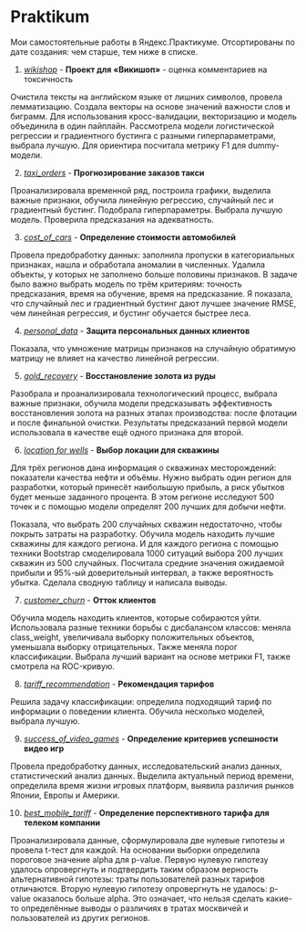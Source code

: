 # Praktikum
Мои самостоятельные работы в Яндекс.Практикуме. Отсортированы по дате создания: чем старше, тем ниже в списке.

1. [*wikishop*](https://github.com/IrinaMartina/Praktikum/tree/main/wikishop) - **Проект для «Викишоп»** - оценка комментариев на токсичность

Очистила тексты на английском языке от лишних символов, провела лемматизацию. Создала векторы на основе значений важности слов и биграмм. Для использования кросс-валидации, векторизацию и модель объединила в один пайплайн. Рассмотрела модели логистической регрессии и градиентного бустинга с разными гиперпараметрами, выбрала лучшую. Для ориентира посчитала метрику F1 для dummy-модели.

2. [*taxi_orders*](https://github.com/IrinaMartina/Praktikum/tree/main/taxi_orders) - **Прогнозирование заказов такси**

Проанализировала временной ряд, построила графики, выделила важные признаки, обучила линейную регрессию, случайный лес и градиентный бустинг. Подобрала гиперпараметры. Выбрала лучшую модель. Проверила предсказания на адекватность.

3. [*cost_of_cars*](https://github.com/IrinaMartina/Praktikum/tree/main/cost_of_cars) - **Определение стоимости автомобилей**

Провела предобработку данных: заполнила пропуски в категориальных признаках, нашла и обработала аномалии в численных. Удалила объекты, у которых не заполнено больше половины признаков. В задаче было важно выбрать модель по трём критериям: точность предсказания, время на обучение, время на предсказание. Я показала, что случайный лес и градиентный бустинг дают лучшее значение RMSE, чем линейная регрессия, и бустинг обучается быстрее леса.

4. [*personal_data*](https://github.com/IrinaMartina/Praktikum/tree/main/personal_data) - **Защита персональных данных клиентов**

Показала, что умножение матрицы признаков на случайную обратимую матрицу не влияет на качество линейной регрессии.

5. [*gold_recovery*](https://github.com/IrinaMartina/Praktikum/tree/main/gold_recovery) - **Восстановление золота из руды**

Разобрала и проанализировала технологический процесс, выбрала важные признаки, обучила модели предсказывать эффективность восстановления золота на разных этапах производства: после флотации и после финальной очистки. Результаты предсказаний первой модели использовала в качестве ещё одного признака для второй.

6. [*location for wells*](https://github.com/IrinaMartina/Praktikum/tree/main/location%20for%20wells) - **Выбор локации для скважины**

Для трёх регионов дана информация о скважинах месторождений: показатели качества нефти и объёмы. Нужно выбрать один регион для разработки, который принесёт наибольшую прибыль, а риск убытков будет меньше заданного процента. В этом регионе исследуют 500 точек и с помощью модели определят 200 лучших для добычи нефти.

Показала, что выбрать 200 случайных скважин недостаточно, чтобы покрыть затраты на разработку. Обучила модель находить лучшие скважины для каждого региона. И для каждого региона с помощью техники Bootstrap смоделировала 1000 ситуаций выбора 200 лучших скважин из 500 случайных. Посчитала средние значения ожидаемой прибыли и 95%-ый доверительный интервал, а также вероятность убытка. Сделала сводную таблицу и написала выводы.

7. [*customer_churn*](https://github.com/IrinaMartina/Praktikum/tree/main/customer_churn) - **Отток клиентов**

Обучила модель находить клиентов, которые собираются уйти. Использовала разные техники борьбы с дисбалансом классов: меняла class_weight, увеличивала выборку положительных объектов, уменьшала выборку отрицательных. Также меняла порог классификации. Выбрала лучший вариант на основе метрики F1, также смотрела на ROC-кривую.

8. [*tariff_recommendation*](https://github.com/IrinaMartina/Praktikum/tree/main/tariff_recommendation) - **Рекомендация тарифов**

Решила задачу классификации: определила подходящий тариф по информации о поведении клиента. Обучила несколько моделей, выбрала лучшую.

9. [*success_of_video_games*](https://github.com/IrinaMartina/Praktikum/tree/main/success_of_video_games) - **Определение критериев успешности видео игр** 

Провела предобработку данных, исследовательский анализ данных, статистический анализ данных. Выделила актуальный период времени, определила время жизни игровых платформ, выявила различия рынков Японии, Европы и Америки.

10. [*best_mobile_tariff*](https://github.com/IrinaMartina/Praktikum/tree/main/best_mobile_tariff) - **Определение перспективного тарифа для телеком компании**

Проанализировала данные, сформулировала две нулевые гипотезы и провела t-тест для каждой. На основании выборки определила пороговое значение alpha для p-value. Первую нулевую гипотезу удалось опровергнуть и подтвердить таким образом верность альтернативной гипотезы: траты пользователей разных тарифов отличаются. Вторую нулевую гипотезу опровергнуть не удалось: p-value оказалось больше alpha. Это означает, что нельзя сделать какие-то определённые выводы о различиях в тратах москвичей и пользователей из других регионов.
